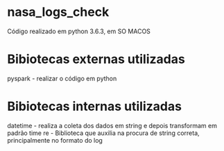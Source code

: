 # nasa_logs_check

Código realizado em python 3.6.3, em SO MACOS


# Bibiotecas externas utilizadas

 pyspark - realizar o código em python

# Bibiotecas internas utilizadas

datetime - realiza a coleta dos dados em string e depois transformam em padrão time
re - Biblioteca que auxilia na procura de string correta, principalmente no formato
 do log